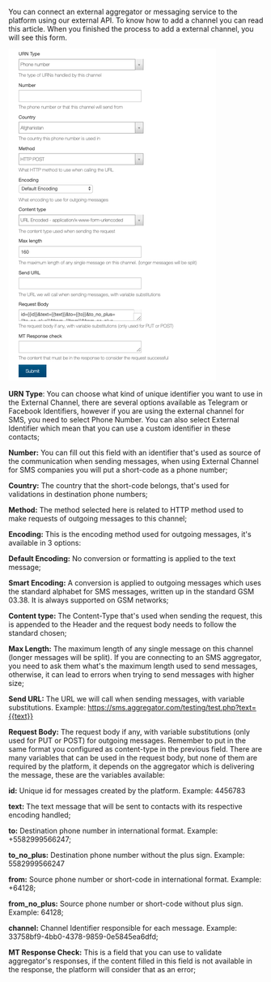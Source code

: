 You can connect an external aggregator or messaging service to the platform using our external API. To know how to add a channel you can read this article. When you finished the process to add a external channel, you will see this form.

![](/img/channel/channel7.png)

**URN Type**: You can choose what kind of unique identifier you want to use in the External Channel, there are several options available as Telegram or Facebook Identifiers, however if you are using the external channel for SMS, you need to select Phone Number. You can also select External Identifier which mean that you can use a custom identifier in these contacts;

**Number:** You can fill out this field with an identifier that's used as source of the communication when sending messages, when using External Channel for SMS companies you will put a short-code as a phone number;

**Country:** The country that the short-code belongs, that's used for validations in destination phone numbers;

**Method:** The method selected here is related to HTTP method used to make requests of outgoing messages to this channel;

**Encoding:** This is the encoding method used for outgoing messages, it's available in 3 options:

**Default Encoding:** No conversion or formatting is applied to the text message;

**Smart Encoding:** A conversion is applied to outgoing messages which uses the standard alphabet for SMS messages, written up in the standard GSM 03.38. It is always supported on GSM networks;

**Content type:** The Content-Type that's used when sending the request, this is appended to the Header and the request body needs to follow the standard chosen;

**Max Length:** The maximum length of any single message on this channel (longer messages will be split). If you are connecting to an SMS aggregator, you need to ask them what's the maximum length used to send messages, otherwise, it can lead to errors when trying to send messages with higher size;

**Send URL:** The URL we will call when sending messages, with variable substitutions. Example: https://sms.aggregator.com/testing/test.php?text={{text}}

**Request Body:** The request body if any, with variable substitutions (only used for PUT or POST) for outgoing messages. Remember to put in the same format you configured as content-type in the previous field. There are many variables that can be used in the request body, but none of them are required by the platform, it depends on the aggregator which is delivering the message, these are the variables available:

**id:** Unique id for messages created by the platform. Example: 4456783

**text:** The text message that will be sent to contacts with its respective encoding handled;

**to:** Destination phone number in international format. Example: +5582999566247;

**to_no_plus:** Destination phone number without the plus sign. Example: 5582999566247

**from:** Source phone number or short-code in international format. Example: +64128;

**from_no_plus:** Source phone number or short-code without plus sign. Example: 64128;

**channel:** Channel Identifier responsible for each message. Example: 33758bf9-4bb0-4378-9859-0e5845ea6dfd;

**MT Response Check:** This is a field that you can use to validate aggregator's responses, if the content filled in this field is not available in the response, the platform will consider that as an error;
